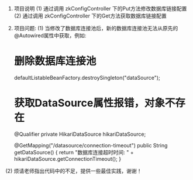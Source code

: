 1. 项目说明
(1) 通过调用 zkConfigController 下的Put方法修改数据库链接配置
(2) 通过调用 zkConfigController 下的Get方法获取数据库链接配置

2. 项目问题:
(1) 当修改了数据库连接池后，新的数据库连接池无法从原先的@Autowired属性中获取，例如:
    # 删除数据库连接池
    defaultListableBeanFactory.destroySingleton("dataSource");
    
    # 获取DataSource属性报错，对象不存在
    @Qualifier
    private HikariDataSource hikariDataSource;
        
    @GetMapping("/datasource/connection-timeout")
    public String getDataSource() {
        return "数据库连接超时时间: " + hikariDataSource.getConnectionTimeout();
    }

(2) 烦请老师指出代码中的不足，提供一些最佳实践，谢谢！
       
